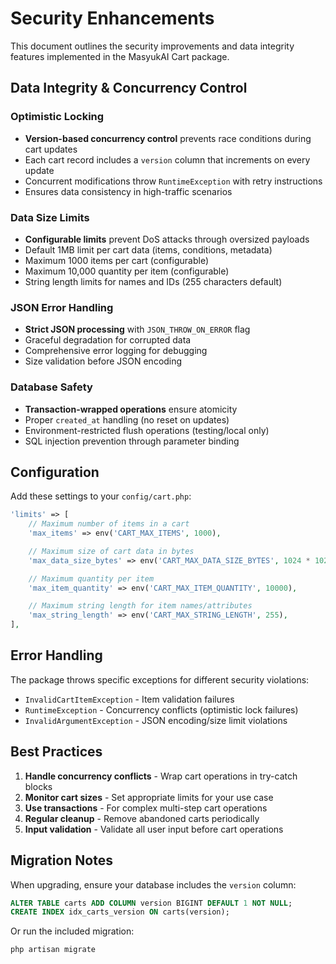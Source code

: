 # Security Enhancements

This document outlines the security improvements and data integrity features implemented in the MasyukAI Cart package.

## Data Integrity & Concurrency Control

### Optimistic Locking
- **Version-based concurrency control** prevents race conditions during cart updates
- Each cart record includes a `version` column that increments on every update
- Concurrent modifications throw `RuntimeException` with retry instructions
- Ensures data consistency in high-traffic scenarios

### Data Size Limits
- **Configurable limits** prevent DoS attacks through oversized payloads
- Default 1MB limit per cart data (items, conditions, metadata)
- Maximum 1000 items per cart (configurable)
- Maximum 10,000 quantity per item (configurable)
- String length limits for names and IDs (255 characters default)

### JSON Error Handling
- **Strict JSON processing** with `JSON_THROW_ON_ERROR` flag
- Graceful degradation for corrupted data
- Comprehensive error logging for debugging
- Size validation before JSON encoding

### Database Safety
- **Transaction-wrapped operations** ensure atomicity
- Proper `created_at` handling (no reset on updates)
- Environment-restricted flush operations (testing/local only)
- SQL injection prevention through parameter binding

## Configuration

Add these settings to your `config/cart.php`:

```php
'limits' => [
    // Maximum number of items in a cart
    'max_items' => env('CART_MAX_ITEMS', 1000),

    // Maximum size of cart data in bytes
    'max_data_size_bytes' => env('CART_MAX_DATA_SIZE_BYTES', 1024 * 1024), // 1MB

    // Maximum quantity per item
    'max_item_quantity' => env('CART_MAX_ITEM_QUANTITY', 10000),

    // Maximum string length for item names/attributes
    'max_string_length' => env('CART_MAX_STRING_LENGTH', 255),
],
```

## Error Handling

The package throws specific exceptions for different security violations:

- `InvalidCartItemException` - Item validation failures
- `RuntimeException` - Concurrency conflicts (optimistic lock failures)
- `InvalidArgumentException` - JSON encoding/size limit violations

## Best Practices

1. **Handle concurrency conflicts** - Wrap cart operations in try-catch blocks
2. **Monitor cart sizes** - Set appropriate limits for your use case
3. **Use transactions** - For complex multi-step cart operations
4. **Regular cleanup** - Remove abandoned carts periodically
5. **Input validation** - Validate all user input before cart operations

## Migration Notes

When upgrading, ensure your database includes the `version` column:

```sql
ALTER TABLE carts ADD COLUMN version BIGINT DEFAULT 1 NOT NULL;
CREATE INDEX idx_carts_version ON carts(version);
```

Or run the included migration:
```bash
php artisan migrate
```
